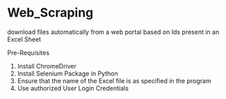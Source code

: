 # Web_Scraping
download files automatically from a web portal based on Ids present in an Excel Sheet

Pre-Requisites
1. Install ChromeDriver
2. Install Selenium Package in Python
3. Ensure that the name of the Excel file is as specified in the program
4. Use authorized User Login Credentials
